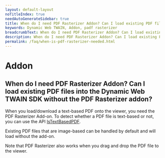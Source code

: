 ```yaml
---
layout: default-layout
noTitleIndex: true
needAutoGenerateSidebar: true
title: When do I need PDF Rasterizer Addon? Can I load existing PDF files into the Dynamic Web TWAIN SDK without the PDF Rasterizer addon?
keywords: Dynamic Web TWAIN, Addon, padf rasterizer
breadcrumbText: When do I need PDF Rasterizer Addon? Can I load existing PDF files into the Dynamic Web TWAIN SDK without the PDF Rasterizer addon?
description: When do I need PDF Rasterizer Addon? Can I load existing PDF files into the Dynamic Web TWAIN SDK without the PDF Rasterizer addon?
permalink: /faq/when-is-pdf-rasterizer-needed.html
---
```


# Addon

## When do I need PDF Rasterizer Addon? Can I load existing PDF files into the Dynamic Web TWAIN SDK without the PDF Rasterizer addon?

When you load/download a text-based PDF onto the viewer, you need the PDF Rasterizer Add-on. To detect whether a PDF file is text-based or not, you can use the API <a href="{{site.info}}api/Addon_PDF.html#istextbasedpdf" target="_blank">IsTextBasedPDF</a>.

Existing PDF files that are image-based can be handled by default and will load without the add-on.

Note that PDF Rasterizer also works when you drag and drop the PDF file to the viewer.
